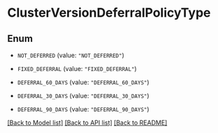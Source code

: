 # ClusterVersionDeferralPolicyType

## Enum

* `NOT_DEFERRED` (value: `"NOT_DEFERRED"`)

* `FIXED_DEFERRAL` (value: `"FIXED_DEFERRAL"`)

* `DEFERRAL_60_DAYS` (value: `"DEFERRAL_60_DAYS"`)

* `DEFERRAL_30_DAYS` (value: `"DEFERRAL_30_DAYS"`)

* `DEFERRAL_90_DAYS` (value: `"DEFERRAL_90_DAYS"`)


[[Back to Model list]](../README.md#documentation-for-models) [[Back to API list]](../README.md#documentation-for-api-endpoints) [[Back to README]](../README.md)


